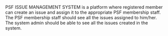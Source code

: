 PSF ISSUE MANAGEMENT SYSTEM is a platform where registered member can create an issue and assign it to the appropriate PSF membership staff. The PSF membership staff should see all the issues assigned to him/her. The system admin should be able to see all the issues created in the system.
